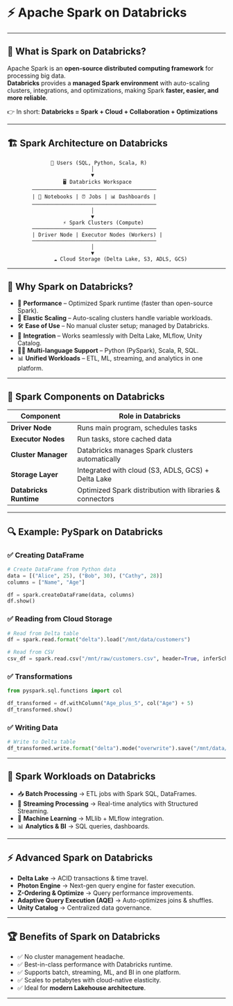 # ⚡ Apache Spark on Databricks

---

## 🔹 What is Spark on Databricks?
Apache Spark is an **open-source distributed computing framework** for processing big data.  
**Databricks** provides a **managed Spark environment** with auto-scaling clusters, integrations, and optimizations, making Spark **faster, easier, and more reliable**.

👉 In short: **Databricks = Spark + Cloud + Collaboration + Optimizations**

---

## 🏗️ Spark Architecture on Databricks


```
              👥 Users (SQL, Python, Scala, R)
                           │
                           ▼
                  🖥️ Databricks Workspace
        ────────────────────────────────────────
        | 📒 Notebooks | ⏰ Jobs | 📊 Dashboards |
        ────────────────────────────────────────
                           │
                           ▼
                  ⚡ Spark Clusters (Compute)
        ────────────────────────────────────────
        | Driver Node | Executor Nodes (Workers) |
        ────────────────────────────────────────
                           │
                           ▼
               ☁️ Cloud Storage (Delta Lake, S3, ADLS, GCS)
```

---

## 🔑 Why Spark on Databricks?
- 🚀 **Performance** – Optimized Spark runtime (faster than open-source Spark).  
- 🔄 **Elastic Scaling** – Auto-scaling clusters handle variable workloads.  
- 🛠️ **Ease of Use** – No manual cluster setup; managed by Databricks.  
- 📂 **Integration** – Works seamlessly with Delta Lake, MLflow, Unity Catalog.  
- 👨‍💻 **Multi-language Support** – Python (PySpark), Scala, R, SQL.  
- 📊 **Unified Workloads** – ETL, ML, streaming, and analytics in one platform.  

---

## 🧩 Spark Components on Databricks
| Component        | Role in Databricks |
|------------------|--------------------|
| **Driver Node**  | Runs main program, schedules tasks |
| **Executor Nodes** | Run tasks, store cached data |
| **Cluster Manager** | Databricks manages Spark clusters automatically |
| **Storage Layer** | Integrated with cloud (S3, ADLS, GCS) + Delta Lake |
| **Databricks Runtime** | Optimized Spark distribution with libraries & connectors |

---

## 🔍 Example: PySpark on Databricks
### ✅ Creating DataFrame
```python
# Create DataFrame from Python data
data = [("Alice", 25), ("Bob", 30), ("Cathy", 28)]
columns = ["Name", "Age"]

df = spark.createDataFrame(data, columns)
df.show()
````

### ✅ Reading from Cloud Storage

```python
# Read from Delta table
df = spark.read.format("delta").load("/mnt/data/customers")

# Read from CSV
csv_df = spark.read.csv("/mnt/raw/customers.csv", header=True, inferSchema=True)
```

### ✅ Transformations

```python
from pyspark.sql.functions import col

df_transformed = df.withColumn("Age_plus_5", col("Age") + 5)
df_transformed.show()
```

### ✅ Writing Data

```python
# Write to Delta table
df_transformed.write.format("delta").mode("overwrite").save("/mnt/data/customers_delta")
```

---

## 🔄 Spark Workloads on Databricks

* 📥 **Batch Processing** → ETL jobs with Spark SQL, DataFrames.
* 🔄 **Streaming Processing** → Real-time analytics with Structured Streaming.
* 🤖 **Machine Learning** → MLlib + MLflow integration.
* 📊 **Analytics & BI** → SQL queries, dashboards.

---

## ⚡ Advanced Spark on Databricks

* **Delta Lake** → ACID transactions & time travel.
* **Photon Engine** → Next-gen query engine for faster execution.
* **Z-Ordering & Optimize** → Query performance improvements.
* **Adaptive Query Execution (AQE)** → Auto-optimizes joins & shuffles.
* **Unity Catalog** → Centralized data governance.

---

## 🏆 Benefits of Spark on Databricks

* ✅ No cluster management headache.
* ✅ Best-in-class performance with Databricks runtime.
* ✅ Supports batch, streaming, ML, and BI in one platform.
* ✅ Scales to petabytes with cloud-native elasticity.
* ✅ Ideal for **modern Lakehouse architecture**.

---